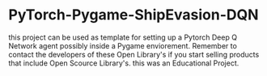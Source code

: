 # PyTorch-Pygame-ShipEvasion-DQN
this project can be used as template for setting up a Pytorch Deep Q Network agent possibly inside a Pygame enviorement. Remember to contact the developers of these Open Library's if you start selling products that include Open Scource Library's. this was an Educational Project.
